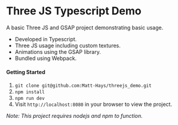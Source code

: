 # Three JS Typescript Demo

A basic Three JS and GSAP project demonstrating basic usage.

- Developed in Typescript.
- Three JS usage including custom textures.
- Animations using the GSAP library.
- Bundled using Webpack.

#### Getting Started

1. `git clone git@github.com:Matt-Hays/threejs_demo.git`
2. `npm install`
3. `npm run dev`
4. Visit `http://localhost:8080` in your browser to view the project.

*Note: This project requires nodejs and npm to function.*
